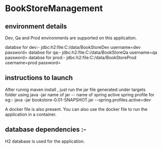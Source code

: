 # BookStoreManagement

## environment details
Dev, Qa  and Prod environments are supported on this application.

databse for dev:-  jdbc:h2:file:C:/data/BookStoreDev     username=dev password=
databse for qa:-  jdbc:h2:file:C:/data/BookStoreQa       username=qa password=
databse for prod:- jdbc:h2:file:C:/data/BookStoreProd    username=prod password=


## instructions to launch

After runnig maven install , just run the jar file generated under targets folder using java -jar name of jar -- name of spring active spring profile 
for eg:- java -jar bookstore-0.01-SNAPSHOT.jar --spring.profiles.active=dev

A docker file is also present. You can also use the docker file to run the application in a container.

## database dependencies :- 
H2 database is used for the application.

